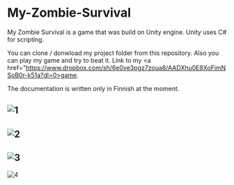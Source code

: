 # My-Zombie-Survival
My Zombie Survival is a game that was build on Unity engine. Unity uses C# for scripting.

You can clone / donwload my project folder from this repository. Also you can play my game and try to beat it. Link to my <a href="https://www.dropbox.com/sh/6e0ve3pgz7zoua8/AADXhu0E8XoFimNSoB0r-k51a?dl=0>game</a>.

The documentation is written only in Finnish at the moment.

![1](https://user-images.githubusercontent.com/52996898/69822129-45510080-120e-11ea-9fd8-6f40c543d303.PNG)
-
![2](https://user-images.githubusercontent.com/52996898/69823023-6d416380-1210-11ea-9168-7f75e6ff6ca9.PNG)
-
![3](https://user-images.githubusercontent.com/52996898/69823035-729eae00-1210-11ea-9990-67ed32f3d9fa.PNG)
-
![4](https://user-images.githubusercontent.com/52996898/69823049-7e8a7000-1210-11ea-9c17-0d1d9be33b6e.PNG)
